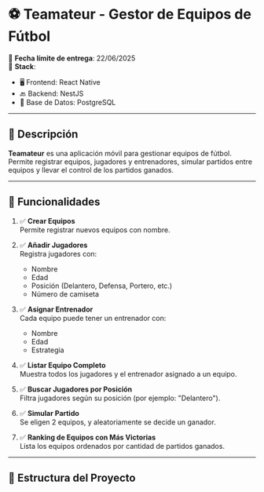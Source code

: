 # ⚽ Teamateur - Gestor de Equipos de Fútbol

📅 **Fecha límite de entrega**: 22/06/2025  
📌 **Stack**:  
- 🖥️ Frontend: React Native  
- 🔙 Backend: NestJS  
- 💾 Base de Datos: PostgreSQL

---

## 🧠 Descripción

**Teamateur** es una aplicación móvil para gestionar equipos de fútbol. Permite registrar equipos, jugadores y entrenadores, simular partidos entre equipos y llevar el control de los partidos ganados.

---

## 🚀 Funcionalidades

1. ✅ **Crear Equipos**  
   Permite registrar nuevos equipos con nombre.

2. ✅ **Añadir Jugadores**  
   Registra jugadores con:
   - Nombre
   - Edad
   - Posición (Delantero, Defensa, Portero, etc.)
   - Número de camiseta

3. ✅ **Asignar Entrenador**  
   Cada equipo puede tener un entrenador con:
   - Nombre
   - Edad
   - Estrategia

4. ✅ **Listar Equipo Completo**  
   Muestra todos los jugadores y el entrenador asignado a un equipo.

5. ✅ **Buscar Jugadores por Posición**  
   Filtra jugadores según su posición (por ejemplo: "Delantero").

6. ✅ **Simular Partido**  
   Se eligen 2 equipos, y aleatoriamente se decide un ganador.

7. ✅ **Ranking de Equipos con Más Victorias**  
   Lista los equipos ordenados por cantidad de partidos ganados.

---

## 📂 Estructura del Proyecto


